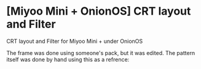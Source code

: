 # [Miyoo Mini + OnionOS] CRT layout and Filter
CRT layout and Filter for Miyoo Mini + under OnionOS

The frame was done using someone's pack, but it was edited.
The pattern itself was done by hand using this as a refrence:
